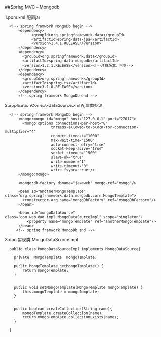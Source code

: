 ##Spring MVC ~ Mongodb   

1.pom.xml 配置jar

      <!-- spring framwork MongoDb begin -->
    	  <dependency>
    			<groupId>org.springframework.data</groupId>
    			<artifactId>spring-data-jpa</artifactId>
    			<version>1.4.1.RELEASE</version>
    	  </dependency>
    	  <dependency>
    		<groupId>org.springframework.data</groupId>
    		<artifactId>spring-data-mongodb</artifactId>
    		<version>1.2.1.RELEASE</version><!--注意版本，哈哈-->
          </dependency>
          <dependency>
    		<groupId>org.springframework</groupId>
    		<artifactId>spring-tx</artifactId>
    		<version>3.1.0.RELEASE</version>
          </dependency>
          <!-- spring framwork MongoDb end -->
          
      
2.applicationContext-dataSource.xml 配置数据源

      <!-- spring framwork MongoDb begin -->
          <mongo:mongo id="mongo" host="127.0.0.1" port="27017">
            <mongo:options connections-per-host="8"
                         threads-allowed-to-block-for-connection-multiplier="4"
                         connect-timeout="1000"
                         max-wait-time="1500"
                         auto-connect-retry="true"
                         socket-keep-alive="true"
                         socket-timeout="1500"
                         slave-ok="true"
                         write-number="1"
                         write-timeout="0"
                         write-fsync="true"/>
          </mongo:mongo>
          
          <mongo:db-factory dbname="javaweb" mongo-ref="mongo"/>
          
          <bean id="anotherMongoTemplate" class="org.springframework.data.mongodb.core.MongoTemplate">
            <constructor-arg name="mongoDbFactory" ref="mongoDbFactory"/>
          </bean>
      
          <bean id="mongoDataSource" class="com.web.dao.impl.MongoDataSourceImpl" scope="singleton">
              <property name="mongoTemplate" ref="anotherMongoTemplate"/>
          </bean>
         <!-- spring framwork MongoDb end -->
         

3.dao 实现类 MongoDataSourceImpl

      public class MongoDataSourceImpl implements MongoDataSource{
      
      	private  MongoTemplate  mongoTemplate;
      
      	public MongoTemplate getMongoTemplate() {
      		return mongoTemplate;
      	}
      
      
      	public void setMongoTemplate(MongoTemplate mongoTemplate) {
      		this.mongoTemplate = mongoTemplate;
      	}
      	
      	
      	public boolean createCollection(String name){
      		mongoTemplate.createCollection(name);
      		return mongoTemplate.collectionExists(name);
      	}
      	
      }

